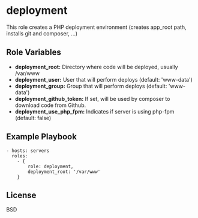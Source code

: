 deployment
==========

This role creates a PHP deployment environment (creates app_root path, installs git and composer, ...)

Role Variables
--------------

* **deployment_root:** Directory where code will be deployed, usually /var/www
* **deployment_user:** User that will perform deploys (default: 'www-data')
* **deployment_group:** Group that will perform deploys (default: 'www-data')
* **deployment_github_token:** If set, will be used by composer to download code from Github.
* **deployment_use_php_fpm:** Indicates if server is using php-fpm (default: false)

Example Playbook
----------------

    - hosts: servers
      roles:
        - { 
            role: deployment,
            deployment_root: '/var/www'
        }

License
-------

BSD
